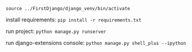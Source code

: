 `source ../FirstDjango/django_venv/bin/activate`

install requirements: 
`pip install -r requirements.txt`

run project:
`python manage.py runserver`

run django-extensions console: 
`python manage.py shell_plus --ipython`